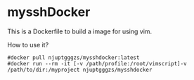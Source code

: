 # mysshDocker #

This is a Dockerfile to build a image for using vim.

How to use it?

```
#docker pull njuptgggzs/mysshdocker:latest
#docker run --rm -it [-v /path/profile:/root/vimscript]-v /path/to/dir:/myproject njuptgggzs/mysshdocker
```
